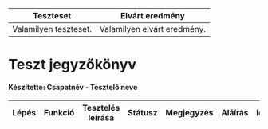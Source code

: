 | Teszteset               | Elvárt eredmény      | 
|-------------------------|-----------------------------------------------------| 
| Valamilyen teszteset. | Valamilyen elvárt eredmény. |

# Teszt jegyzőkönyv
#### Készítette: Csapatnév - Tesztelő neve

Lépés | Funkció | Tesztelés leírása | Státusz | Megjegyzés | Aláírás | Időpont
--- | --- | --- | --- | --- | --- | --- 